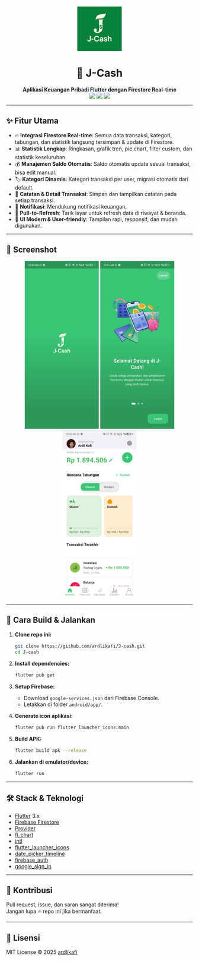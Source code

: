 <p align="center">
  <img src="assets/images/img_icon_apps.png" alt="J-Cash Logo" width="120"/>
</p>

<h1 align="center">💸 J-Cash</h1>
<p align="center">
  <b>Aplikasi Keuangan Pribadi Flutter dengan Firestore Real-time</b><br>
  <img src="https://img.shields.io/badge/Flutter-3.x-blue?logo=flutter" />
  <img src="https://img.shields.io/badge/Firebase-Firestore-yellow?logo=firebase" />
  <img src="https://img.shields.io/badge/Platform-Android-green?logo=android" />
</p>

---

## ✨ Fitur Utama

- 🔥 **Integrasi Firestore Real-time**: Semua data transaksi, kategori, tabungan, dan statistik langsung tersimpan & update di Firestore.
- 📊 **Statistik Lengkap**: Ringkasan, grafik tren, pie chart, filter custom, dan statistik keseluruhan.
- 💰 **Manajemen Saldo Otomatis**: Saldo otomatis update sesuai transaksi, bisa edit manual.
- 🏷️ **Kategori Dinamis**: Kategori transaksi per user, migrasi otomatis dari default.
- 📝 **Catatan & Detail Transaksi**: Simpan dan tampilkan catatan pada setiap transaksi.
- 🔔 **Notifikasi**: Mendukung notifikasi keuangan.
- 🔄 **Pull-to-Refresh**: Tarik layar untuk refresh data di riwayat & beranda.
- 🎨 **UI Modern & User-friendly**: Tampilan rapi, responsif, dan mudah digunakan.

---

## 📱 Screenshot

<p align="center">
  <img src="assets/images/screenshot1.jpg" width="200"/>
  <img src="assets/images/screenshot2.jpg" width="200"/>
  <img src="assets/images/screenshot3.jpg" width="200"/>
</p>

---

## 🚀 Cara Build & Jalankan

1. **Clone repo ini:**
   ```bash
   git clone https://github.com/ardlikafi/J-cash.git
   cd J-cash
   ```

2. **Install dependencies:**
   ```bash
   flutter pub get
   ```

3. **Setup Firebase:**
   - Download `google-services.json` dari Firebase Console.
   - Letakkan di folder `android/app/`.

4. **Generate icon aplikasi:**
   ```bash
   flutter pub run flutter_launcher_icons:main
   ```

5. **Build APK:**
   ```bash
   flutter build apk --release
   ```

6. **Jalankan di emulator/device:**
   ```bash
   flutter run
   ```

---

## 🛠️ Stack & Teknologi

- [Flutter](https://flutter.dev/) 3.x
- [Firebase Firestore](https://firebase.google.com/docs/firestore)
- [Provider](https://pub.dev/packages/provider)
- [fl_chart](https://pub.dev/packages/fl_chart)
- [intl](https://pub.dev/packages/intl)
- [flutter_launcher_icons](https://pub.dev/packages/flutter_launcher_icons)
- [date_picker_timeline](https://pub.dev/packages/date_picker_timeline)
- [firebase_auth](https://pub.dev/packages/firebase_auth)
- [google_sign_in](https://pub.dev/packages/google_sign_in)

---

## 🙌 Kontribusi

Pull request, issue, dan saran sangat diterima!  
Jangan lupa ⭐️ repo ini jika bermanfaat.

---

## 📄 Lisensi

MIT License © 2025 [ardlikafi](https://github.com/ardlikafi)
